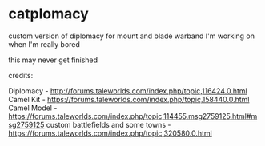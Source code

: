 # catplomacy
custom version of diplomacy for mount and blade warband I'm working on when I'm really bored


this may never get finished

credits:

Diplomacy - http://forums.taleworlds.com/index.php/topic,116424.0.html
Camel Kit - https://forums.taleworlds.com/index.php/topic,158440.0.html
Camel Model - https://forums.taleworlds.com/index.php/topic,114455.msg2759125.html#msg2759125
custom battlefields and some towns - https://forums.taleworlds.com/index.php/topic,320580.0.html

